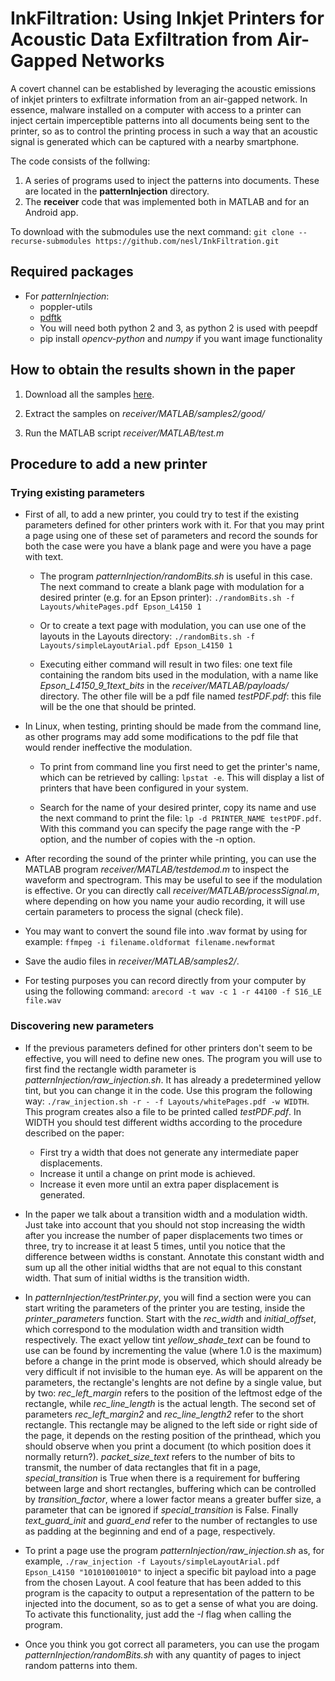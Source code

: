 # InkFiltration: Using Inkjet Printers for Acoustic Data Exfiltration from Air-Gapped Networks

A covert channel can be established by leveraging the acoustic emissions of inkjet printers to exfiltrate information from an air-gapped network. In essence, malware installed on a computer with access to a printer can inject certain imperceptible patterns into all documents being sent to the printer, so as to control the printing process in such a way that an acoustic signal is generated which can be captured with a nearby smartphone.

The code consists of the follwing:

1. A series of programs used to inject the patterns into documents. These are located in the **patternInjection** directory.
1. The **receiver** code that was implemented both in MATLAB and for an Android app.

To download with the submodules use the next command: `git clone --recurse-submodules https://github.com/nesl/InkFiltration.git`

## Required packages

- For *patternInjection*:
  - poppler-utils
  - [pdftk](https://wilransz.com/pdftk-on-ubuntu-18-04/)
  - You will need both python 2 and 3, as python 2 is used with peepdf
  - pip install *opencv-python* and *numpy* if you want image functionality

## How to obtain the results shown in the paper

1. Download all the samples [here](https://drive.google.com/file/d/1i4jgTm4fGE4vT6IUTMaa1_sHq3aUKbgj/view?usp=sharing). 

2. Extract the samples on *receiver/MATLAB/samples2/good/*

3. Run the MATLAB script *receiver/MATLAB/test.m*
  
## Procedure to add a new printer

### Trying existing parameters

- First of all, to add a new printer, you could try to test if the existing parameters defined for other printers work with it. For that you may print a page using one of these set of parameters and record the sounds for both the case were you have a blank page and were you have a page with text.

  - The program *patternInjection/randomBits.sh* is useful in this case. The next command to create a blank page with modulation for a desired printer (e.g. for an Epson printer): `./randomBits.sh -f Layouts/whitePages.pdf Epson_L4150 1`

  - Or to create a text page with modulation, you can use one of the layouts in the Layouts directory: `./randomBits.sh -f Layouts/simpleLayoutArial.pdf Epson_L4150 1`

  - Executing either command will result in two files: one text file containing the random bits used in the modulation, with a name like *Epson_L4150_9_1text_bits* in the *receiver/MATLAB/payloads/* directory. The other file will be a pdf file named *testPDF.pdf*: this file will be the one that should be printed.

- In Linux, when testing, printing should be made from the command line, as other programs may add some modifications to the pdf file that would render ineffective the modulation.

  - To print from command line you first need to get the printer's name, which can be retrieved by calling: `lpstat -e`. This will display a list of printers that have been configured in your system.

  - Search for the name of your desired printer, copy its name and use the next command to print the file: `lp -d PRINTER_NAME testPDF.pdf`. With this command you can specify the page range with the -P option, and the number of copies with the -n option.

- After recording the sound of the printer while printing, you can use the MATLAB program *receiver/MATLAB/testdemod.m* to inspect the waveform and spectrogram. This may be useful to see if the modulation is effective. Or you can directly call *receiver/MATLAB/processSignal.m*, where depending on how you name your audio recording, it will use certain parameters to process the signal (check file). 

- You may want to convert the sound file into .wav format by using for example: `ffmpeg -i filename.oldformat filename.newformat`

- Save the audio files in *receiver/MATLAB/samples2/*.

- For testing purposes you can record directly from your computer by using the following command: `arecord -t wav -c 1 -r 44100 -f S16_LE file.wav`

### Discovering new parameters

- If the previous parameters defined for other printers don't seem to be effective, you will need to define new ones. The program you will use to first find the rectangle width parameter is *patternInjection/raw_injection.sh*. It has already a predetermined yellow tint, but you can change it in the code. Use this program the following way: `./raw_injection.sh -r - -f Layouts/whitePages.pdf -w WIDTH`. This program creates also a file to be printed called *testPDF.pdf*. In WIDTH you should test different widths according to the procedure described on the paper:

    - First try a width that does not generate any intermediate paper displacements.
    - Increase it until a change on print mode is achieved.
    - Increase it even more until an extra paper displacement is generated.
    
- In the paper we talk about a transition width and a modulation width. Just take into account that you should not stop increasing the width after you increase the number of paper displacements two times or three, try to increase it at least 5 times, until you notice that the difference between widths is constant. Annotate this constant width and sum up all the other initial widths that are not equal to this constant width. That sum of initial widths is the transition width. 

- In *patternInjection/testPrinter.py*, you will find a section were you can start writing the parameters of the printer you are testing, inside the *printer_parameters* function. Start with the *rec_width* and *initial_offset*, which correspond to the modulation width and transition width respectively. The exact yellow tint *yellow_shade_text* can be found to use can be found by incrementing the value (where 1.0 is the maximum) before a change in the print mode is observed, which should already be very difficult if not invisible to the human eye. As will be apparent on the parameters, the rectangle's lenghts are not define by a single value, but by two: *rec_left_margin* refers to the position of the leftmost edge of the rectangle, while *rec_line_length* is the actual length. The second set of parameters *rec_left_margin2* and *rec_line_length2* refer to the short rectangle. This rectangle may be aligned to the left side or right side of the page, it depends on the resting position of the printhead, which you should observe when you print a document (to which position does it normally return?). *packet_size_text* refers to the number of bits to transmit, the number of data rectangles that fit in a page, *special_transition* is True when there is a requirement for buffering between large and short rectangles, buffering which can be controlled by *transition_factor*, where a lower factor means a greater buffer size, a parameter that can be ignored if *special_transition* is False. Finally *text_guard_init* and *guard_end* refer to the number of rectangles to use as padding at the beginning and end of a page, respectively. 

- To print a page use the program *patternInjection/raw_injection.sh* as, for example, `./raw_injection -f Layouts/simpleLayoutArial.pdf Epson_L4150 "101010010010"` to inject a specific bit payload into a page from the chosen Layout. A cool feature that has been added to this program is the capacity to output a representation of the pattern to be injected into the document, so as to get a sense of what you are doing. To activate this functionality, just add the *-I* flag when calling the program.

- Once you think you got correct all parameters, you can use the progam *patternInjection/randomBits.sh* with any quantity of pages to inject random patterns into them.


